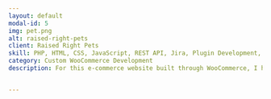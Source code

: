 ```yaml
---
layout: default
modal-id: 5
img: pet.png
alt: raised-right-pets
client: Raised Right Pets
skill: PHP, HTML, CSS, JavaScript, REST API, Jira, Plugin Development, Theme Customization, WooCommerce, Web Service
category: Custom WooCommerce Development
description: For this e-commerce website built through WooCommerce, I have developed plugins, customized themes and created web services based on the requests from the client. The project is managed through Jira. I have kept clear and ethical communication with the client. Following are some specific tasks that I have worked on. <ul><li>set up ShareASale for affiliated marketing; </li><li>Wrote codes to get and post requested data through WordPress REST API; </li><li>Generate web service through WebHook to communicate with other third party providers ;</li><li>Customized WooCommerce Subscriptions based on specific requirements from the client; </li><li>Customized check out page; </li> <li> Customize Facebook for WooCommerce plugin</li></ul><br><button name="button2" onclick="window.open('https://www.raisedrightpets.com/')"> View Site</button>


---
```

